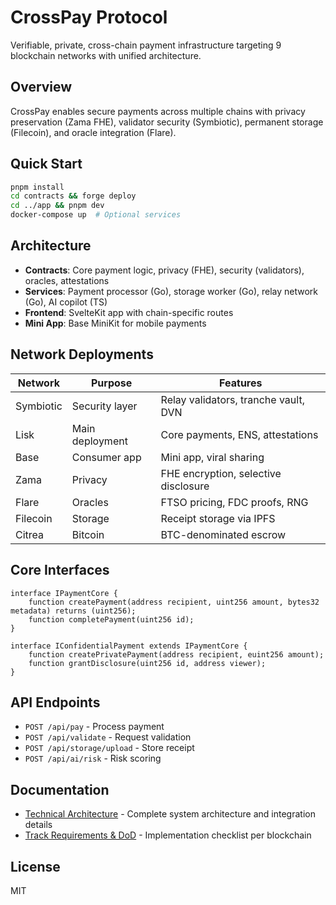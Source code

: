 # CrossPay Protocol

Verifiable, private, cross-chain payment infrastructure targeting 9 blockchain networks with unified architecture.

## Overview

CrossPay enables secure payments across multiple chains with privacy preservation (Zama FHE), validator security (Symbiotic), permanent storage (Filecoin), and oracle integration (Flare).

## Quick Start

```bash
pnpm install
cd contracts && forge deploy
cd ../app && pnpm dev
docker-compose up  # Optional services
```

## Architecture

- **Contracts**: Core payment logic, privacy (FHE), security (validators), oracles, attestations
- **Services**: Payment processor (Go), storage worker (Go), relay network (Go), AI copilot (TS)
- **Frontend**: SvelteKit app with chain-specific routes
- **Mini App**: Base MiniKit for mobile payments

## Network Deployments

| Network | Purpose | Features |
|---------|---------|----------|
| Symbiotic | Security layer | Relay validators, tranche vault, DVN |
| Lisk | Main deployment | Core payments, ENS, attestations |
| Base | Consumer app | Mini app, viral sharing |
| Zama | Privacy | FHE encryption, selective disclosure |
| Flare | Oracles | FTSO pricing, FDC proofs, RNG |
| Filecoin | Storage | Receipt storage via IPFS |
| Citrea | Bitcoin | BTC-denominated escrow |

## Core Interfaces

```solidity
interface IPaymentCore {
    function createPayment(address recipient, uint256 amount, bytes32 metadata) returns (uint256);
    function completePayment(uint256 id);
}

interface IConfidentialPayment extends IPaymentCore {
    function createPrivatePayment(address recipient, euint256 amount);
    function grantDisclosure(uint256 id, address viewer);
}
```

## API Endpoints

- `POST /api/pay` - Process payment
- `POST /api/validate` - Request validation
- `POST /api/storage/upload` - Store receipt
- `POST /api/ai/risk` - Risk scoring

## Documentation

- [Technical Architecture](./docs/ARCHITECTURE.md) - Complete system architecture and integration details
- [Track Requirements & DoD](./docs/DoD.md) - Implementation checklist per blockchain

## License

MIT
